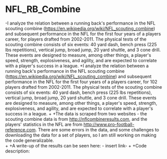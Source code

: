 # NFL_RB_Combine
 
-I analyze the relation between a running back's performance in the NFL scouting combine (https://en.wikipedia.org/wiki/NFL_scouting_combine) and subsequent performance in the NFL for the first four years of a players career, for players drafted from 2002-2011. The physical tests of the scouting combine consists of six events: 40 yard dash, bench press (225 lbs repetitions), vertical jump, broad jump, 20 yard shuttle, and 3 cone drill. These events are designed to measure, among other things, a player's speed, strength, explosiveness, and agility, and are expected to correlate with a player's success in a league.
+I analyze the relation between a running back's performance in the NFL scouting combine (https://en.wikipedia.org/wiki/NFL_scouting_combine) and subsequent performance in the NFL for the first four years of a players career, for 102 players drafted from 2002-2011. The physical tests of the scouting combine consists of six events: 40 yard dash, bench press (225 lbs repetitions), vertical jump, broad jump, 20 yard shuttle, and 3 cone drill. These events are designed to measure, among other things, a player's speed, strength, explosiveness, and agility, and are expected to correlate with a player's success in a league.
+
+The data is scraped from two websites - the scouting combine data is from http://nflcombineresults.com, and the players' statistics in the NFL are from http://www.pro-football-reference.com. There are some errors in the data, and some challenges to downloading the data for a set of players, so I am still working on making the code generalizable.  
+
+A write-up of the results can be seen here: - insert link-
+
+Code description:
